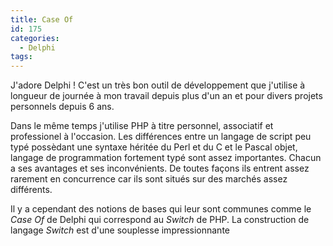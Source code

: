 ```yaml
---
title: Case Of
id: 175
categories:
  - Delphi
tags:
---
```


J'adore Delphi ! C'est un très bon outil de développement que j'utilise à longueur de journée à mon travail depuis plus d'un an et pour divers projets personnels depuis 6 ans.

Dans le même temps j'utilise PHP à titre personnel, associatif et professionel à l'occasion. Les différences entre un langage de script peu typé possèdant une syntaxe héritée du Perl et du C et le Pascal objet, langage de programmation fortement typé sont assez importantes. Chacun a ses avantages et ses inconvénients. De toutes façons ils entrent assez rarement en concurrence car ils sont situés sur des marchés assez différents.

Il y a cependant des notions de bases qui leur sont communes comme le _Case Of_ de Delphi qui correspond au _Switch_ de PHP. La construction de langage _Switch_ est d'une souplesse impressionnante